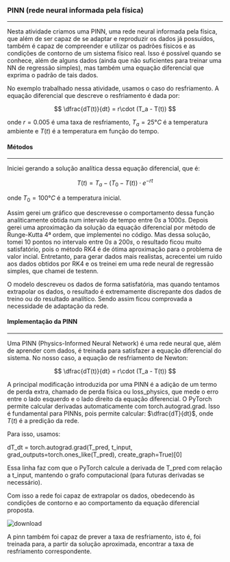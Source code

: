 ### PINN (rede neural informada pela física)
---
Nesta atividade criamos uma PINN, uma rede neural informada pela física, que além de ser capaz de se adaptar e reproduzir os dados já possuídos, também é capaz de compreender e utilizar
os padrões físicos e as condições de contorno de um sistema físico real. Isso é possível quando se conhece, além de alguns dados (ainda que não suficientes para treinar uma NN de regressão
simples), mas também uma equação diferencial que exprima o padrão de tais dados.

No exemplo trabalhado nessa atividade, usamos o caso do resfriamento. A equação diferencial que descreve o resfriamento é dada por:

$$ \dfrac{dT(t)}{dt} = r\cdot (T_a - T(t)) $$

onde $r=0.005$ é uma taxa de resfriamento, $T_a=25°C$ é a temperatura ambiente e $T(t)$ é a temperatura em função do tempo.

#### Métodos
---

Iniciei gerando a solução analítica dessa equação diferencial, que é:

$$ T(t) = T_a - (T_0 - T(t))\cdot e^{-rt} $$

onde $T_0=100°C$ é a temperatura inicial.

Assim gerei um gráfico que descrevesse o comportamento dessa função analiticamente obtida num intervalo de tempo entre $0s$ a $1000s$. Depois gerei uma aproximação da solução da equação
diferencial por método de Runge-Kutta 4ª ordem, que implementei no código. Mas dessa solução, tomei 10 pontos no intervalo entre $0s$ a $200s$, o resultado ficou muito satisfatório, pois
o método RK4 é de ótima aproximação para o problema de valor incial. Entretanto, para gerar dados mais realistas, acrecentei um ruído aos dados obtidos por RK4 e os treinei em uma rede
neural de regressão simples, que chamei de testenn.

O modelo descreveu os dados de forma satisfatória, mas quando tentamos extrapolar os dados, o resultado é extremamente discrepante dos dados de treino ou do resultado analítico. Sendo assim
ficou comprovada a necessidade de adaptação da rede.

#### Implementação da PINN

----

Uma PINN (Physics-Informed Neural Network) é uma rede neural que, além de aprender com dados, é treinada para satisfazer a equação diferencial do sistema. No nosso caso, a equação de resfriamento de Newton:

$$ \dfrac{dT(t)}{dt} = r\cdot (T_a - T(t)) $$

A principal modificação introduzida por uma PINN é a adição de um termo de perda extra, chamado de perda física ou loss_physics, que mede o erro entre o lado esquerdo e o lado direito da equação diferencial.
O PyTorch permite calcular derivadas automaticamente com torch.autograd.grad. Isso é fundamental para PINNs, pois permite calcular: $\dfrac{dT}{dt}$, onde $T(t)$ é a predição da rede.

Para isso, usamos: 

dT_dt = torch.autograd.grad(T_pred, t_input, grad_outputs=torch.ones_like(T_pred), create_graph=True)[0]

Essa linha faz com que o PyTorch calcule a derivada de T_pred com relação a t_input, mantendo o grafo computacional (para futuras derivadas se necessário).

Com isso a rede foi capaz de extrapolar os dados, obedecendo às condições de contorno e ao comportamento da equação diferencial proposta.

![download](https://github.com/user-attachments/assets/e51ef022-f17a-4883-aa08-44886cf63104)

A pinn também foi capaz de prever a taxa de resfriamento, isto é, foi treinada para, a partir da solução aproximada, encontrar a taxa de resfriamento correspondente.



